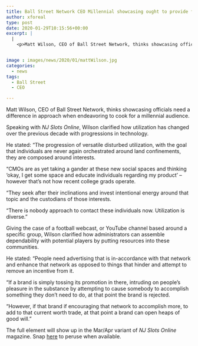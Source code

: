 ```yaml
---
title: Ball Street Network CEO Millennial showcasing ought to provide food for various consumption
author: xforeal 
type: post
date: 2020-01-29T10:15:56+00:00
excerpt: |
  |
    <p>Matt Wilson, CEO of Ball Street Network, thinks showcasing officials need a difference in approach when endeavoring to cook for a millennial audience </p>


image : images/news/2020/01/mattWilson.jpg
categories:
  - news
tags:
  - Ball Street
  - CEO

---
```

Matt Wilson, CEO of Ball Street Network, thinks showcasing officials need a difference in approach when endeavoring to cook for a millennial audience.

Speaking with _NJ Slots Online_, Wilson clarified how utilization has changed over the previous decade with progressions in technology.

He stated: “The progression of versatile disturbed utilization, with the goal that individuals are never again orchestrated around land confinements, they are composed around interests.

“CMOs are as yet taking a gander at these new social spaces and thinking ‘okay, I get some space and educate individuals regarding my product’ – however that’s not how recent college grads operate.

“They seek after their inclinations and invest intentional energy around that topic and the custodians of those interests.

“There is nobody approach to contact these individuals now. Utilization is diverse.”

Giving the case of a football webcast, or YouTube channel based around a specific group, Wilson clarified how administrators can assemble dependability with potential players by putting resources into these communities.

He stated: “People need advertising that is in-accordance with that network and enhance that network as opposed to things that hinder and attempt to remove an incentive from it.

“If a brand is simply tossing its promotion in there, intruding on people’s pleasure in the substance by attempting to cause somebody to accomplish something they don’t need to do, at that point the brand is rejected.

“However, if that brand if encouraging that network to accomplish more, to add to that current worth trade, at that point a brand can open heaps of good will.”

The full element will show up in the Mar/Apr variant of _NJ Slots Online_ magazine. Snap [here][1] to peruse when available.

 [1]: #